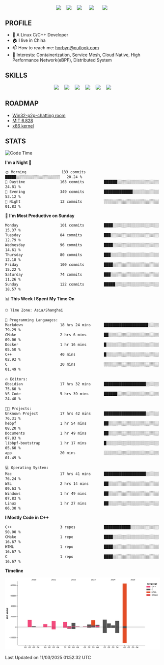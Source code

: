 
<!-- 个人资料 -->
<p align="center"> 
<a href="https://horbyn.github.io" target="_blank"><img  align=center src="https://img.shields.io/badge/Blog-Horbynz_hub-%231677ff?style=social"/></a>&emsp;
<a href="https://www.zhihu.com/people/horbyn4zz" target="_blank"><img  align=center src="https://img.shields.io/badge/Zhihu-知乎-%23000000?style=social"/></a>&emsp;
<a href="https://komarev.com/ghpvc/?username=horbyn&abbreviated=true" target="_blank"><img align="center" src="https://komarev.com/ghpvc/?username=horbyn&abbreviated=true"/></a>&emsp;
<a href="https://img.shields.io/github/stars/horbyn?style=social" target="_blank" ><img align=center src="https://img.shields.io/github/stars/horbyn?style=social&logoColor=%231677ff&labelColor=rgb(89, 89, 89)&color=rgb(3, 126, 187)" style="margin: 0 5px" /></a>&emsp;
<a href="https://img.shields.io/github/followers/horbyn?style=social" target="_blank" ><img align="center" src="https://img.shields.io/github/followers/horbyn?style=social&logoColor=%231677ff&labelColor=rgb(89, 89, 89)&color=rgb(3, 126, 187)" style="margin: 0 5px" /></a>
</p>

## PROFILE
- 🌱 A Linux C/C++ Developer
- 🏠 I live in China
- 📫 How to reach me: horbyn@outlook.com
- 🤔 Interests: Containerization, Service Mesh, Cloud Native, High Performance Network(eBPF), Distributed System

## SKILLS

<p align="center">
<a href=""><img src="https://img.shields.io/badge/Blogger-FF5722?style=for-the-badge&logo=blogger&logoColor=white" ></a>&emsp;
<a href=""><img src="https://img.shields.io/badge/Linux-FCC624?style=for-the-badge&logo=linux&logoColor=black" ></a>&emsp;
<a href=""><img src="https://img.shields.io/badge/C-00599C?style=for-the-badge&logo=c&logoColor=white" ></a>&emsp;
<a href=""><img src="https://img.shields.io/badge/C%2B%2B-00599C?style=for-the-badge&logo=c%2B%2B&logoColor=white" ></a>&emsp;
<a href=""><img src="https://img.shields.io/badge/Visual_Studio_Code-0078D4?style=for-the-badge&logo=visual%20studio%20code&logoColor=white" ></a>&emsp;
<a href=""><img src="https://img.shields.io/badge/GIT-E44C30?style=for-the-badge&logo=git&logoColor=white" ></a>
</p>

## ROADMAP

- [Win32-p2p-chatting room](https://horbyn.github.io/2022/03/14/winsock/)
- [MIT 6.828](https://horbyn.github.io/2022/04/21/xv6-11/)
- [x86 kernel](https://horbyn.github.io/2025/01/02/hoo-1/)

## STATS

<!--START_SECTION:waka-->
![Code Time](http://img.shields.io/badge/Code%20Time-25%20hrs%2040%20mins-blue)

**I'm a Night 🦉** 

```text
🌞 Morning                133 commits         █████░░░░░░░░░░░░░░░░░░░░   20.24 % 
🌆 Daytime                163 commits         ██████░░░░░░░░░░░░░░░░░░░   24.81 % 
🌃 Evening                349 commits         █████████████░░░░░░░░░░░░   53.12 % 
🌙 Night                  12 commits          ░░░░░░░░░░░░░░░░░░░░░░░░░   01.83 % 
```
📅 **I'm Most Productive on Sunday** 

```text
Monday                   101 commits         ████░░░░░░░░░░░░░░░░░░░░░   15.37 % 
Tuesday                  84 commits          ███░░░░░░░░░░░░░░░░░░░░░░   12.79 % 
Wednesday                96 commits          ████░░░░░░░░░░░░░░░░░░░░░   14.61 % 
Thursday                 80 commits          ███░░░░░░░░░░░░░░░░░░░░░░   12.18 % 
Friday                   100 commits         ████░░░░░░░░░░░░░░░░░░░░░   15.22 % 
Saturday                 74 commits          ███░░░░░░░░░░░░░░░░░░░░░░   11.26 % 
Sunday                   122 commits         █████░░░░░░░░░░░░░░░░░░░░   18.57 % 
```


📊 **This Week I Spent My Time On** 

```text
🕑︎ Time Zone: Asia/Shanghai

💬 Programming Languages: 
Markdown                 18 hrs 24 mins      ████████████████████░░░░░   79.29 % 
CMake                    2 hrs 6 mins        ██░░░░░░░░░░░░░░░░░░░░░░░   09.06 % 
Docker                   1 hr 16 mins        █░░░░░░░░░░░░░░░░░░░░░░░░   05.50 % 
C++                      40 mins             █░░░░░░░░░░░░░░░░░░░░░░░░   02.92 % 
C                        20 mins             ░░░░░░░░░░░░░░░░░░░░░░░░░   01.49 % 

🔥 Editors: 
Obsidian                 17 hrs 32 mins      ███████████████████░░░░░░   75.60 % 
VS Code                  5 hrs 39 mins       ██████░░░░░░░░░░░░░░░░░░░   24.40 % 

🐱‍💻 Projects: 
Unknown Project          17 hrs 42 mins      ███████████████████░░░░░░   76.31 % 
hebpf                    1 hr 54 mins        ██░░░░░░░░░░░░░░░░░░░░░░░   08.20 % 
Documents                1 hr 49 mins        ██░░░░░░░░░░░░░░░░░░░░░░░   07.83 % 
libbpf-bootstrap         1 hr 17 mins        █░░░░░░░░░░░░░░░░░░░░░░░░   05.60 % 
app                      20 mins             ░░░░░░░░░░░░░░░░░░░░░░░░░   01.49 % 

💻 Operating System: 
Mac                      17 hrs 41 mins      ███████████████████░░░░░░   76.24 % 
WSL                      2 hrs 14 mins       ██░░░░░░░░░░░░░░░░░░░░░░░   09.63 % 
Windows                  1 hr 49 mins        ██░░░░░░░░░░░░░░░░░░░░░░░   07.83 % 
Linux                    1 hr 27 mins        ██░░░░░░░░░░░░░░░░░░░░░░░   06.30 % 
```

**I Mostly Code in C++** 

```text
C++                      3 repos             ████████████░░░░░░░░░░░░░   50.00 % 
CMake                    1 repo              ████░░░░░░░░░░░░░░░░░░░░░   16.67 % 
HTML                     1 repo              ████░░░░░░░░░░░░░░░░░░░░░   16.67 % 
C                        1 repo              ████░░░░░░░░░░░░░░░░░░░░░   16.67 % 
```



**Timeline**

![Lines of Code chart](https://raw.githubusercontent.com/horbyn/horbyn/main/assets/bar_graph.png)


 Last Updated on 11/03/2025 01:52:32 UTC
<!--END_SECTION:waka-->
